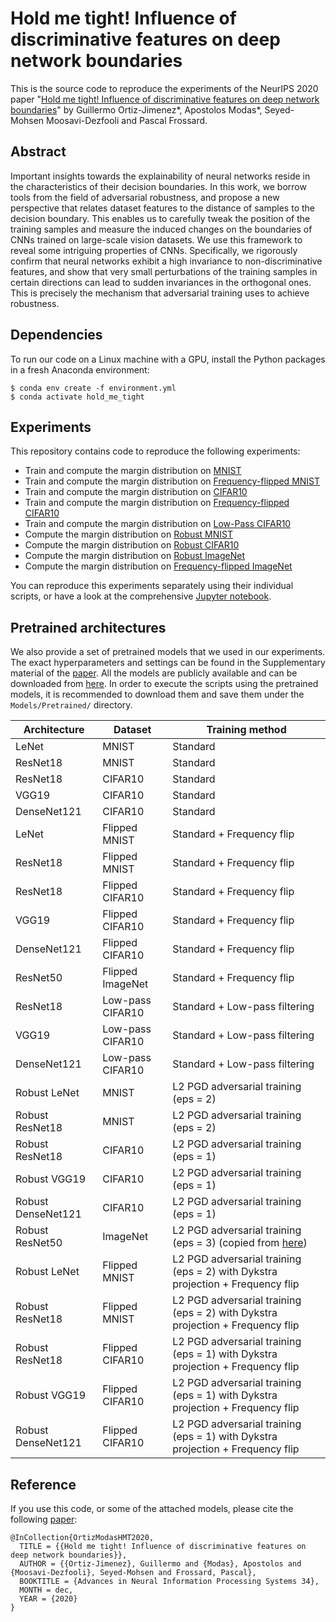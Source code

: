 # Hold me tight! Influence of discriminative features on deep network boundaries
This is the source code to reproduce the experiments of the NeurIPS 2020 paper "[Hold me tight! Influence of discriminative features on deep network boundaries](https://arxiv.org/abs/2002.06349)" by Guillermo Ortiz-Jimenez*, Apostolos Modas*, Seyed-Mohsen Moosavi-Dezfooli and Pascal Frossard.

## Abstract
Important insights towards the explainability of neural networks reside in the characteristics of their decision boundaries. In this work, we borrow tools from the field of adversarial robustness, and propose a new perspective that relates dataset features to the distance of samples to the decision boundary. This enables us to carefully tweak the position of the training samples and measure the induced changes on the boundaries of CNNs trained on large-scale vision datasets. We use this framework to reveal some intriguing properties of CNNs. Specifically, we rigorously confirm that neural networks exhibit a high invariance to non-discriminative features, and show that very small perturbations of the training samples in certain directions can lead to sudden invariances in the orthogonal ones. This is precisely the mechanism that adversarial training uses to achieve robustness.

## Dependencies
To run our code on a Linux machine with a GPU, install the Python packages in a fresh Anaconda environment:
```
$ conda env create -f environment.yml
$ conda activate hold_me_tight
```

## Experiments
This repository contains code to reproduce the following experiments: 

- Train and compute the margin distribution on [MNIST](scripts/margin_mnist.py)
- Train and compute the margin distribution on [Frequency-flipped MNIST](scripts/margin_flipped_mnist.py)
- Train and compute the margin distribution on [CIFAR10](scripts/margin_cifar10.py)
- Train and compute the margin distribution on [Frequency-flipped CIFAR10](scripts/margin_flipped_cifar10.py)
- Train and compute the margin distribution on [Low-Pass CIFAR10](scripts/margin_low_pass_cifar10.py)
- Compute the margin distribution on [Robust MNIST](scripts/margin_robust_mnist.py)
- Compute the margin distribution on [Robust CIFAR10](scripts/margin_robust_cifar10.py)
- Compute the margin distribution on [Robust ImageNet](scripts/margin_robust_imagenet.py)
- Compute the margin distribution on [Frequency-flipped ImageNet](scripts/margin_flipped_imagenet.py)

You can reproduce this experiments separately using their individual scripts, or have a look at the comprehensive [Jupyter notebook](Hold_Me_Tight.ipynb).

## Pretrained architectures

We also provide a set of pretrained models that we used in our experiments. The exact hyperparameters and settings can be found in the Supplementary material of the [paper](https://arxiv.org/abs/2002.06349). All the models are publicly available and can be downloaded from [here](https://drive.google.com/drive/folders/1Y4SWnfdojzODX2SQyf8V5kC6sE1pmF4m?usp=sharing). In order to execute the scripts using the pretrained models, it is recommended to download them and save them under the ```Models/Pretrained/``` directory. 

Architecture | Dataset | Training method
---|---|---
LeNet | MNIST | Standard
ResNet18 | MNIST | Standard
ResNet18 | CIFAR10 | Standard
VGG19 | CIFAR10 | Standard
DenseNet121 | CIFAR10 | Standard
LeNet | Flipped MNIST | Standard + Frequency flip
ResNet18 | Flipped MNIST | Standard + Frequency flip
ResNet18 | Flipped CIFAR10 | Standard + Frequency flip
VGG19 | Flipped CIFAR10 | Standard + Frequency flip
DenseNet121 | Flipped CIFAR10 | Standard + Frequency flip
ResNet50 | Flipped ImageNet | Standard + Frequency flip
ResNet18 | Low-pass CIFAR10 | Standard + Low-pass filtering
VGG19 | Low-pass CIFAR10 | Standard + Low-pass filtering
DenseNet121 | Low-pass CIFAR10 | Standard + Low-pass filtering
Robust LeNet | MNIST | L2 PGD adversarial training (eps = 2)
Robust ResNet18 | MNIST | L2 PGD adversarial training (eps = 2)
Robust ResNet18 | CIFAR10 | L2 PGD adversarial training (eps = 1)
Robust VGG19 | CIFAR10 | L2 PGD adversarial training (eps = 1)
Robust DenseNet121 | CIFAR10 | L2 PGD adversarial training (eps = 1)
Robust ResNet50 | ImageNet | L2 PGD adversarial training (eps = 3) (copied from [here](https://github.com/MadryLab/robustness))
Robust LeNet | Flipped MNIST | L2 PGD adversarial training (eps = 2) with Dykstra projection + Frequency flip
Robust ResNet18 | Flipped MNIST | L2 PGD adversarial training (eps = 2) with Dykstra projection + Frequency flip
Robust ResNet18 | Flipped CIFAR10 | L2 PGD adversarial training (eps = 1) with Dykstra projection + Frequency flip
Robust VGG19 | Flipped CIFAR10 | L2 PGD adversarial training (eps = 1) with Dykstra projection + Frequency flip
Robust DenseNet121 | Flipped CIFAR10 | L2 PGD adversarial training (eps = 1) with Dykstra projection + Frequency flip

## Reference
If you use this code, or some of the attached models, please cite the following [paper](https://arxiv.org/abs/2002.06349):

```
@InCollection{OrtizModasHMT2020,
  TITLE = {{Hold me tight! Influence of discriminative features on deep network boundaries}},
  AUTHOR = {{Ortiz-Jimenez}, Guillermo and {Modas}, Apostolos and {Moosavi-Dezfooli}, Seyed-Mohsen and Frossard, Pascal},
  BOOKTITLE = {Advances in Neural Information Processing Systems 34},
  MONTH = dec,
  YEAR = {2020}
}
```

